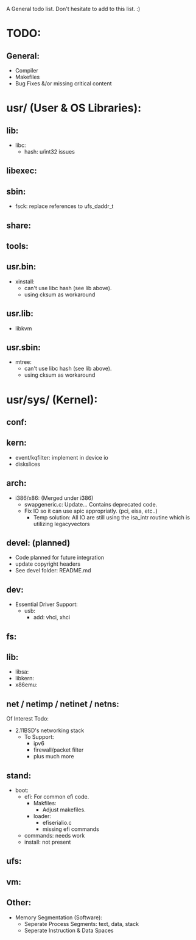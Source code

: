 A General todo list. Don't hesitate to add to this list. :)

# TODO:
## General:
- Compiler
- Makefiles
- Bug Fixes &/or missing critical content

# usr/ (User & OS Libraries):
## lib:
- libc:
	- hash: u/int32 issues

## libexec:

## sbin:
- fsck: replace references to ufs_daddr_t

## share:

## tools:

## usr.bin:
- xinstall:
	- can't use libc hash (see lib above).
	- using cksum as workaround

## usr.lib:
- libkvm

## usr.sbin:
- mtree: 
	- can't use libc hash (see lib above). 
	- using cksum as workaround

# usr/sys/ (Kernel):
## conf:

## kern:
- event/kqfilter: implement in device io
- diskslices
	
## arch:
- i386/x86: (Merged under i386)
	- swapgeneric.c: Update... Contains deprecated code.
	- Fix IO so it can use apic appropriatly. (pci, eisa, etc..)
		- Temp solution: All IO are still using the isa_intr routine
		which is utilizing legacyvectors

## devel: (planned)
- Code planned for future integration
- update copyright headers
- See devel folder: README.md
	
## dev:
- Essential Driver Support:
	- usb:
		- add: vhci, xhci
	
## fs:


## lib:
- libsa:
- libkern:
- x86emu:
	
## net / netimp / netinet / netns:
Of Interest Todo:
- 2.11BSD's networking stack
	- To Support:
		- ipv6
		- firewall/packet filter
		- plus much more

## stand:
- boot:
	- efi: For common efi code.
		- Makfiles:
			- Adjust makefiles. 
		- loader:
			- efiserialio.c
			- missing efi commands
	- commands: needs work
	- install: not present

## ufs:

## vm:

## Other:
- Memory Segmentation (Software):
	- Seperate Process Segments: text, data, stack
	- Seperate Instruction & Data Spaces
